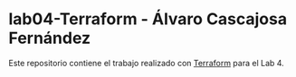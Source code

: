 # lab04-Terraform - Álvaro Cascajosa Fernández

Este repositorio contiene el trabajo realizado con [Terraform](https://www.terraform.io/) para el Lab 4.